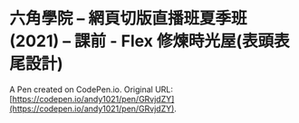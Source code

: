 # 六角學院 – 網頁切版直播班夏季班(2021) – 課前 - Flex 修煉時光屋(表頭表尾設計)

A Pen created on CodePen.io. Original URL: [https://codepen.io/andy1021/pen/GRvjdZY](https://codepen.io/andy1021/pen/GRvjdZY).


